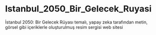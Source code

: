 # Istanbul_2050_Bir_Gelecek_Ruyasi
İstanbul 2050: Bir Gelecek Rüyası temalı, yapay zeka tarafından metin, görsel gibi içeriklerle oluşturulmuş resim sergisi web sitesi
